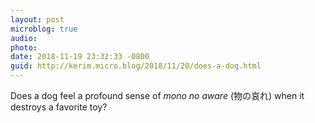 ```yaml
---
layout: post
microblog: true
audio: 
photo: 
date: 2018-11-19 23:32:33 -0800
guid: http://kerim.micro.blog/2018/11/20/does-a-dog.html
---
```

Does a dog feel a profound sense of *mono no aware* (物の哀れ) when it destroys a favorite toy? 
